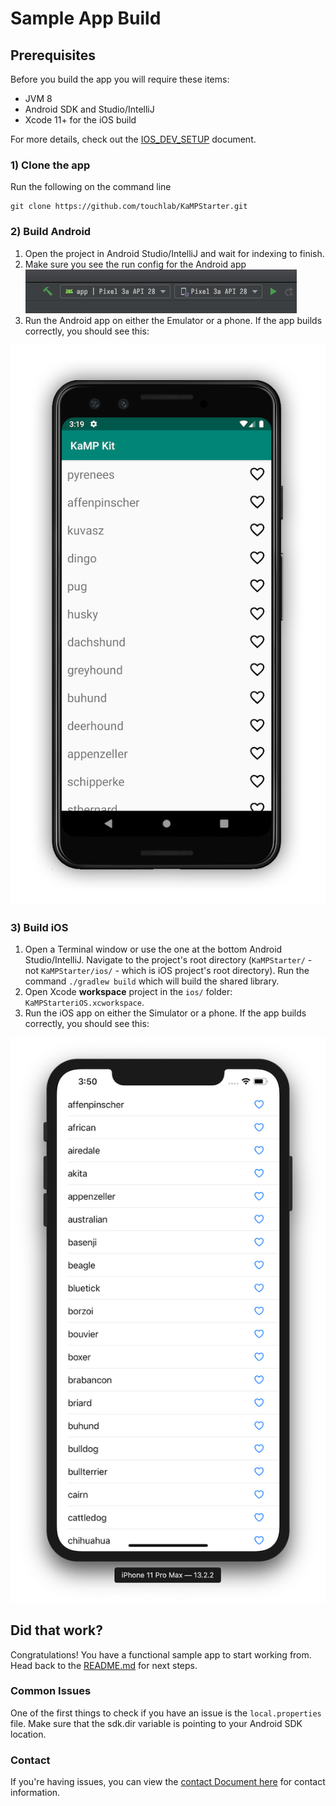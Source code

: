 # Sample App Build

## Prerequisites
Before you build the app you will require these items:

* JVM 8
* Android SDK and Studio/IntelliJ
* Xcode 11+ for the iOS build

For more details, check out the [IOS_DEV_SETUP](IOS_DEV_SETUP.md) document.

### 1) Clone the app
Run the following on the command line
```
git clone https://github.com/touchlab/KaMPStarter.git
```

### 2) Build Android
1. Open the project in Android Studio/IntelliJ and wait for indexing to finish.
1. Make sure you see the run config for the Android app
![](runconfig.png)
1. Run the Android app on either the Emulator or a phone. If the app builds correctly, you should see this:

![](Screenshots/kampScreenshotAndroid.png)

### 3) Build iOS

1. Open a Terminal window or use the one at the bottom Android Studio/IntelliJ. Navigate to the project's root
 directory (`KaMPStarter/` - not `KaMPStarter/ios/` - which is iOS project's root directory). Run the command
  `./gradlew build` which will build the shared library.
1. Open Xcode **workspace** project in the `ios/` folder: `KaMPStarteriOS.xcworkspace`.
1. Run the iOS app on either the Simulator or a phone. If the app builds correctly, you should see this:

![](Screenshots/kampScreenshotiOS.png)

## Did that work?

Congratulations! You have a functional sample app to start working from. Head back to the [README.md](../README.md#Sanity-Check) for next steps.

### Common Issues

One of the first things to check if you have an issue is the `local.properties` file. Make sure that the sdk.dir variable is pointing to your Android SDK location.

### Contact

If you're having issues, you can view the [contact Document here](https://github.com/touchlab/KaMPStarter/blob/master/CONTACT_US.md) for contact information.
